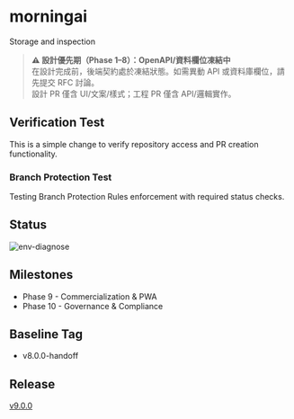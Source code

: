 # morningai
Storage and inspection

> **⚠️ 設計優先期（Phase 1–8）：OpenAPI/資料欄位凍結中**  
> 在設計完成前，後端契約處於凍結狀態。如需異動 API 或資料庫欄位，請先提交 RFC 討論。  
> 設計 PR 僅含 UI/文案/樣式；工程 PR 僅含 API/邏輯實作。

## Verification Test
This is a simple change to verify repository access and PR creation functionality.

### Branch Protection Test
Testing Branch Protection Rules enforcement with required status checks.

## Status
![env-diagnose](https://github.com/RC918/morningai/actions/workflows/env-diagnose.yml/badge.svg)

## Milestones
- Phase 9 - Commercialization & PWA
- Phase 10 - Governance & Compliance

## Baseline Tag
- v8.0.0-handoff


## Release
[v9.0.0](https://github.com/RC918/morningai/releases/tag/v9.0.0)

